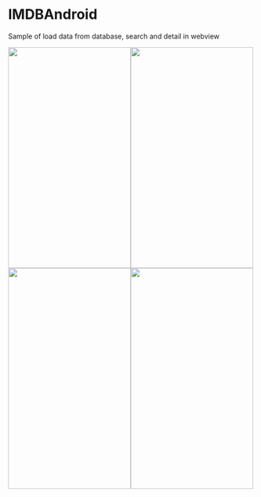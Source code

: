 # IMDBAndroid
Sample of load data from database, search and detail in webview

<img src="https://github.com/sunil676/IMDBAndroid/blob/master/Screenshot_20171001-133629.png" width="250" height="450"/><img src="https://github.com/sunil676/IMDBAndroid/blob/master/Screenshot_20171001-133638.png" width="250" height="450"/><img src="https://github.com/sunil676/IMDBAndroid/blob/master/Screenshot_20171001-133654.png" width="250" height="450"/><img src="https://github.com/sunil676/IMDBAndroid/blob/master/Screenshot_20171001-133716.png" width="250" height="450"/>
